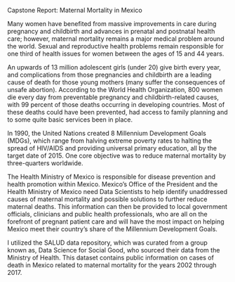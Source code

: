 Capstone Report: Maternal Mortality in Mexico

Many women have benefited from massive improvements in care during pregnancy and childbirth and advances in prenatal and postnatal health care; however, maternal mortality remains a major medical problem around the world. Sexual and reproductive health problems remain responsible for one third of health issues for women between the ages of 15 and 44 years.

An upwards of 13 million adolescent girls (under 20) give birth every year, and complications from those pregnancies and childbirth are a leading cause of death for those young mothers (many suffer the consequences of unsafe abortion). According to the World Health Organization, 800 women die every day from preventable pregnancy and childbirth-related causes, with 99 percent of those deaths occurring in developing countries. Most of these deaths could have been prevented, had access to family planning and to some quite basic services been in place. 

In 1990, the United Nations created 8 Millennium Development Goals (MDGs), which range from halving extreme poverty rates to halting the spread of HIV/AIDS and providing universal primary education, all by the target date of 2015. One core objective was to reduce maternal mortality by three-quarters worldwide.

The Health Ministry of Mexico is responsible for disease prevention and health promotion within Mexico. Mexico’s Office of the President and the Health Ministry of Mexico need Data Scientists to help identify unaddressed causes of maternal mortality and possible solutions to further reduce maternal deaths. This information can then be provided to local government officials, clinicians and public health professionals, who are all on the forefront of pregnant patient care and will have the most impact on helping Mexico meet their country’s share of the Millennium Development Goals.

I utilized the SALUD data repository, which was curated from a group known as, Data Science for Social Good, who sourced their data from the Ministry of Health. This dataset contains public information on cases of death in Mexico related to maternal mortality for the years 2002 through 2017. 